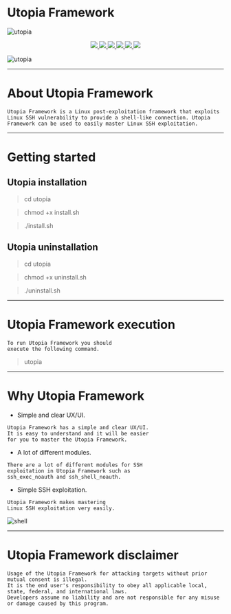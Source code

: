 # Utopia Framework

![utopia](https://user-images.githubusercontent.com/54115104/83402597-bff21700-a40f-11ea-852f-ab433356f8b7.jpeg)

<p align="center">
    <a href="https://github.com/entynetproject">
    <img src="https://img.shields.io/badge/entynetproject-Ivan%20Nikolsky-blue.svg">
  </a> 
  <a href="https://github.com/entynetproject/utopia/releases">
    <img src="https://img.shields.io/github/release/entynetproject/utopia.svg">
  </a>
  <a href="https://wikipedia.org/wiki/Python_(programming_language)">
    <img src="https://img.shields.io/badge/language-python-blue.svg">
 </a>
  <a href="https://github.com/entynetproject/utopia/issues?q=is%3Aissue+is%3Aclosed">
      <img src="https://img.shields.io/github/issues/entynetproject/utopia.svg">
  </a>
  <a href="https://github.com/entynetproject/utopia/wiki">
      <img src="https://img.shields.io/badge/wiki%20-utopia-lightgrey.svg">
 </a>
  <a href="https://twitter.com/entynetproject">
    <img src="https://img.shields.io/badge/twitter-entynetproject-blue.svg">
 </a>
</p>

![utopia](https://user-images.githubusercontent.com/54115104/83942343-49805b00-a7fb-11ea-8a4f-bd703c5b107a.png)

***

# About Utopia Framework

```
Utopia Framework is a Linux post-exploitation framework that exploits 
Linux SSH vulnerability to provide a shell-like connection. Utopia 
Framework can be used to easily master Linux SSH exploitation.
```

***
    
# Getting started

## Utopia installation

> cd utopia

> chmod +x install.sh

> ./install.sh

## Utopia uninstallation

> cd utopia

> chmod +x uninstall.sh

> ./uninstall.sh

***

# Utopia Framework execution

```
To run Utopia Framework you should 
execute the following command.
```

> utopia

***

# Why Utopia Framework

* Simple and clear UX/UI.

```
Utopia Framework has a simple and clear UX/UI. 
It is easy to understand and it will be easier 
for you to master the Utopia Framework.
```  

* A lot of different modules.

```
There are a lot of different modules for SSH 
exploitation in Utopia Framework such as 
ssh_exec_noauth and ssh_shell_noauth.
```

* Simple SSH exploitation.

```
Utopia Framework makes mastering 
Linux SSH exploitation very easily. 
```

![shell](https://user-images.githubusercontent.com/54115104/83942346-4be2b500-a7fb-11ea-8ad7-53c97f3073d6.png)

***

# Utopia Framework disclaimer

```
Usage of the Utopia Framework for attacking targets without prior mutual consent is illegal.
It is the end user's responsibility to obey all applicable local, state, federal, and international laws.
Developers assume no liability and are not responsible for any misuse or damage caused by this program.
```
